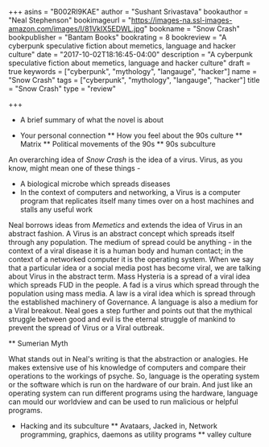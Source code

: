 +++
asins = "B002RI9KAE"
author = "Sushant Srivastava"
bookauthor = "Neal Stephenson"
bookimageurl = "https://images-na.ssl-images-amazon.com/images/I/81VkIX5EDWL.jpg"
bookname = "Snow Crash"
bookpublisher = "Bantam Books"
bookrating = 8
bookreview = "A cyberpunk speculative fiction about memetics, language and hacker culture"
date = "2017-10-02T18:16:45-04:00"
description = "A cyberpunk speculative fiction about memetics, language and hacker culture"
draft = true
keywords = ["cyberpunk", "mythology", "langauge", "hacker"]
name = "Snow Crash"
tags = ["cyberpunk", "mythology", "langauge", "hacker"]
title = "Snow Crash"
type = "review"

+++

* A brief summary of what the novel is about

* Your personal connection
** How you feel about the 90s culture
** Matrix
** Political movements of the 90s
** 90s subculture 

An overarching idea of *Snow Crash* is the idea of a virus.
Virus, as you know, might mean one of these things - 

* A biological microbe which spreads diseases
* In the context of computers and networking, a Virus is a computer program that replicates itself many times over on a host machines and stalls any useful work

Neal borrows ideas from *Memetics* and extends the idea of Virus in an abstract fashion. A Virus is an abstract concept which spreads itself through any population.
The medium of spread could be anything - in the context of a viral disease it is a human body and human contact; in the context of a networked computer it is the operating
system. When we say that a particular idea or a social media post has become viral, we are talking about Virus in the abstract term. Mass Hysteria is a spread of a viral 
idea which spreads FUD in the people. A fad is a virus which spread through the population using mass media. A law is a viral idea which is spread through the established
machinery of Governance. A language is also a medium for a Viral breakout. Neal goes a step further and points out that the mythical struggle between good and evil is the
eternal struggle of mankind to prevent the spread of Virus or a Viral outbreak. 



** Sumerian Myth

What stands out in Neal's writing is that the abstraction or analogies. He makes extensive use of his knowledge of computers and compare their operations to the workings
of psyche. So, language is the operating system or the software which is run on the hardware of our brain. And just like an operating system can run different programs using 
the hardware, language can mould our worldview and can be used to run malicious or helpful programs.


* Hacking and its subculture
** Avataars, Jacked in, Network programming, graphics, daemons as utility programs
** valley culture
